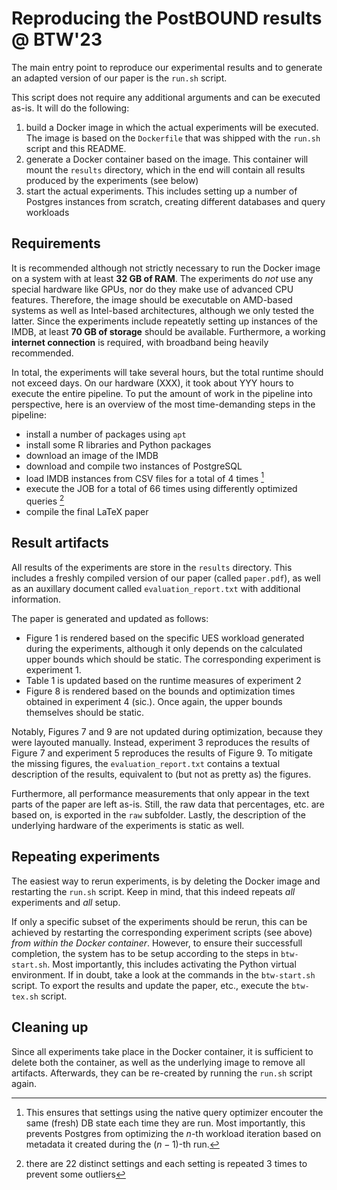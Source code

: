 # Reproducing the PostBOUND results @ BTW'23

The main entry point to reproduce our experimental results and to generate an adapted version of our paper is the
`run.sh` script.

This script does not require any additional arguments and can be executed as-is. It will do the following:

1. build a Docker image in which the actual experiments will be executed. The image is based on the `Dockerfile` that
was shipped with the `run.sh` script and this README.
2. generate a Docker container based on the image. This container will mount the `results` directory, which in the end
will contain all results produced by the experiments (see below)
3. start the actual experiments. This includes setting up a number of Postgres instances from scratch, creating
different databases and query workloads


## Requirements

It is recommended although not strictly necessary to run the Docker image on a system with at least **32 GB of RAM**.
The experiments do _not_ use any special hardware like GPUs, nor do they make use of advanced CPU features. Therefore,
the image should be executable on AMD-based systems as well as Intel-based architectures, although we only tested the
latter. Since the experiments include repeatetly setting up instances of the IMDB, at least **70 GB of storage** should
be available. Furthermore, a working **internet connection** is required, with broadband being heavily recommended.

In total, the experiments will take several hours, but the total runtime should not exceed days. On our hardware (XXX),
it took about YYY hours to execute the entire pipeline. To put the amount of work in the pipeline into perspective,
here is an overview of the most time-demanding steps in the pipeline:

- install a number of packages using `apt`
- install some R libraries and Python packages
- download an image of the IMDB
- download and compile two instances of PostgreSQL
- load IMDB instances from CSV files for a total of 4 times [^fn-imdb]
- execute the JOB for a total of 66 times using differently optimized queries [^fn-job]
- compile the final LaTeX paper

[^fn-imdb]: This ensures that settings using the native query optimizer encouter the same (fresh) DB state each time
they are run. Most importantly, this prevents Postgres from optimizing the $n$-th workload iteration based on metadata
it created during the $(n-1)$-th run.
[^fn-job]: there are 22 distinct settings and each setting is repeated 3 times to prevent some outliers


## Result artifacts

All results of the experiments are store in the `results` directory. This includes a freshly compiled version of our
paper (called `paper.pdf`), as well as an auxillary document called `evaluation_report.txt` with additional information.

The paper is generated and updated as follows:

- Figure 1 is rendered based on the specific UES workload generated during the experiments, although it only depends
on the calculated upper bounds which should be static. The corresponding experiment is experiment 1.
- Table 1 is updated based on the runtime measures of experiment 2
- Figure 8 is rendered based on the bounds and optimization times obtained in experiment 4 (sic.). Once again, the
upper bounds themselves should be static.

Notably, Figures 7 and 9 are not updated during optimization, because they were layouted manually. Instead, experiment
3 reproduces the results of Figure 7 and experiment 5 reproduces the results of Figure 9. To mitigate the missing
figures, the `evaluation_report.txt` contains a textual description of the results, equivalent to (but not as pretty
as) the figures.

Furthermore, all performance measurements that only appear in the text parts of the paper are left as-is. Still, the
raw data that percentages, etc. are based on, is exported in the `raw` subfolder. Lastly, the description of the
underlying hardware of the experiments is static as well.


## Repeating experiments

The easiest way to rerun experiments, is by deleting the Docker image and restarting the `run.sh` script. Keep in mind,
that this indeed repeats _all_ experiments and _all_ setup.

If only a specific subset of the experiments should be rerun, this can be achieved by restarting the corresponding
experiment scripts (see above) _from within the Docker container_. However, to ensure their successfull completion,
the system has to be setup according to the steps in `btw-start.sh`. Most importantly, this includes activating the
Python virtual environment. If in doubt, take a look at the commands in the `btw-start.sh` script. To export the results
and update the paper, etc., execute the `btw-tex.sh` script.


## Cleaning up

Since all experiments take place in the Docker container, it is sufficient to delete both the container, as well as the
underlying image to remove all artifacts. Afterwards, they can be re-created by running the `run.sh` script again.
